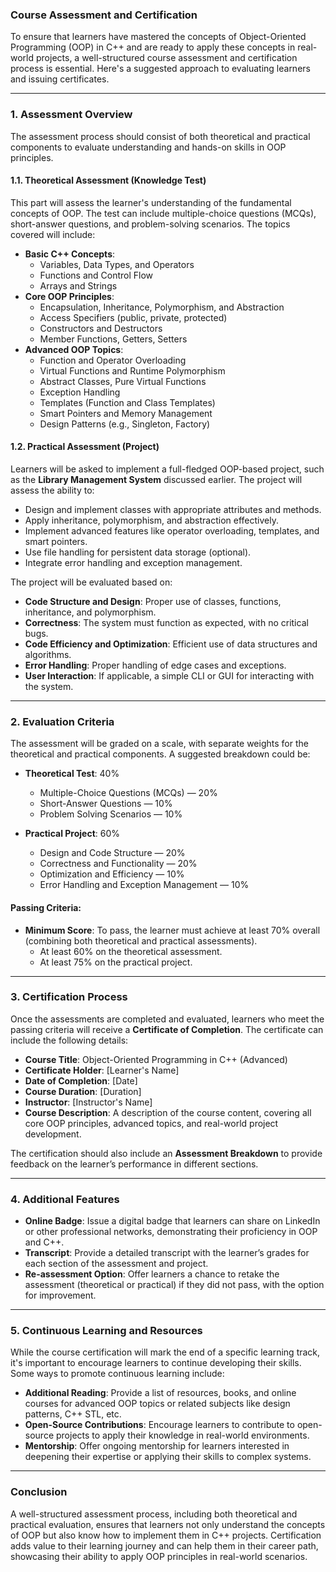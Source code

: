 ### **Course Assessment and Certification**

To ensure that learners have mastered the concepts of Object-Oriented Programming (OOP) in C++ and are ready to apply these concepts in real-world projects, a well-structured course assessment and certification process is essential. Here's a suggested approach to evaluating learners and issuing certificates.

---

### **1. Assessment Overview**

The assessment process should consist of both theoretical and practical components to evaluate understanding and hands-on skills in OOP principles.

#### **1.1. Theoretical Assessment (Knowledge Test)**
This part will assess the learner's understanding of the fundamental concepts of OOP. The test can include multiple-choice questions (MCQs), short-answer questions, and problem-solving scenarios. The topics covered will include:

- **Basic C++ Concepts**:
  - Variables, Data Types, and Operators
  - Functions and Control Flow
  - Arrays and Strings
- **Core OOP Principles**:
  - Encapsulation, Inheritance, Polymorphism, and Abstraction
  - Access Specifiers (public, private, protected)
  - Constructors and Destructors
  - Member Functions, Getters, Setters
- **Advanced OOP Topics**:
  - Function and Operator Overloading
  - Virtual Functions and Runtime Polymorphism
  - Abstract Classes, Pure Virtual Functions
  - Exception Handling
  - Templates (Function and Class Templates)
  - Smart Pointers and Memory Management
  - Design Patterns (e.g., Singleton, Factory)

#### **1.2. Practical Assessment (Project)**
Learners will be asked to implement a full-fledged OOP-based project, such as the **Library Management System** discussed earlier. The project will assess the ability to:

- Design and implement classes with appropriate attributes and methods.
- Apply inheritance, polymorphism, and abstraction effectively.
- Implement advanced features like operator overloading, templates, and smart pointers.
- Use file handling for persistent data storage (optional).
- Integrate error handling and exception management.

The project will be evaluated based on:

- **Code Structure and Design**: Proper use of classes, functions, inheritance, and polymorphism.
- **Correctness**: The system must function as expected, with no critical bugs.
- **Code Efficiency and Optimization**: Efficient use of data structures and algorithms.
- **Error Handling**: Proper handling of edge cases and exceptions.
- **User Interaction**: If applicable, a simple CLI or GUI for interacting with the system.

---

### **2. Evaluation Criteria**

The assessment will be graded on a scale, with separate weights for the theoretical and practical components. A suggested breakdown could be:

- **Theoretical Test**: 40%
  - Multiple-Choice Questions (MCQs) — 20%
  - Short-Answer Questions — 10%
  - Problem Solving Scenarios — 10%

- **Practical Project**: 60%
  - Design and Code Structure — 20%
  - Correctness and Functionality — 20%
  - Optimization and Efficiency — 10%
  - Error Handling and Exception Management — 10%

#### **Passing Criteria**:
- **Minimum Score**: To pass, the learner must achieve at least 70% overall (combining both theoretical and practical assessments).
  - At least 60% on the theoretical assessment.
  - At least 75% on the practical project.

---

### **3. Certification Process**

Once the assessments are completed and evaluated, learners who meet the passing criteria will receive a **Certificate of Completion**. The certificate can include the following details:

- **Course Title**: Object-Oriented Programming in C++ (Advanced)
- **Certificate Holder**: [Learner's Name]
- **Date of Completion**: [Date]
- **Course Duration**: [Duration]
- **Instructor**: [Instructor's Name]
- **Course Description**: A description of the course content, covering all core OOP principles, advanced topics, and real-world project development.

The certification should also include an **Assessment Breakdown** to provide feedback on the learner’s performance in different sections.

---

### **4. Additional Features**

- **Online Badge**: Issue a digital badge that learners can share on LinkedIn or other professional networks, demonstrating their proficiency in OOP and C++.
- **Transcript**: Provide a detailed transcript with the learner’s grades for each section of the assessment and project.
- **Re-assessment Option**: Offer learners a chance to retake the assessment (theoretical or practical) if they did not pass, with the option for improvement.

---

### **5. Continuous Learning and Resources**

While the course certification will mark the end of a specific learning track, it's important to encourage learners to continue developing their skills. Some ways to promote continuous learning include:

- **Additional Reading**: Provide a list of resources, books, and online courses for advanced OOP topics or related subjects like design patterns, C++ STL, etc.
- **Open-Source Contributions**: Encourage learners to contribute to open-source projects to apply their knowledge in real-world environments.
- **Mentorship**: Offer ongoing mentorship for learners interested in deepening their expertise or applying their skills to complex systems.

---

### **Conclusion**

A well-structured assessment process, including both theoretical and practical evaluation, ensures that learners not only understand the concepts of OOP but also know how to implement them in C++ projects. Certification adds value to their learning journey and can help them in their career path, showcasing their ability to apply OOP principles in real-world scenarios.
